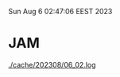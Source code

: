Sun Aug  6 02:47:06 EEST 2023
# JAM
<a href='./cache/202308/06_02.log'>./cache/202308/06_02.log</a>
